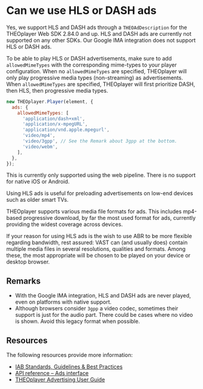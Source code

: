 # Can we use HLS or DASH ads

Yes, we support HLS and DASH ads through a `THEOAdDescription` for the THEOplayer Web SDK 2.84.0 and up. HLS and DASH ads are currently not supported on any other SDKs. Our Google IMA integration does not support HLS or DASH ads.

To be able to play HLS or DASH advertisements, make sure to add `allowedMimeTypes` with the corresponding mime-types to your player configuration. When no `allowedMimeTypes` are specified, THEOplayer will only play progressive media types (non-streaming) as advertisements. When `allowedMimeTypes` are specified, THEOplayer will first prioritize DASH, then HLS, then progressive media types.

```js
new THEOplayer.Player(element, {
  ads: {
    allowedMimeTypes: [
      'application/dash+xml',
      'application/x-mpegURL',
      'application/vnd.apple.mpegurl',
      'video/mp4',
      'video/3gpp', // See the Remark about 3gpp at the bottom.
      'video/webm',
    ],
  },
});
```

This is currently only supported using the web pipeline. There is no support for native iOS or Android.

Using HLS ads is useful for preloading advertisements on low-end devices such as older smart TVs.

THEOplayer supports various media file formats for ads. This includes mp4-based progressive download, by far the most used format for ads, currently providing the widest coverage across devices.

If your reason for using HLS ads is the wish to use ABR to be more flexible regarding bandwidth, rest assured: VAST can (and usually does) contain multiple media files in several resolutions, qualities and formats. Among these, the most appropriate will be chosen to be played on your device or desktop browser.

## Remarks

- With the Google IMA integration, HLS and DASH ads are never played, even on platforms with native support.
- Although browsers consider `3gpp` a video codec, sometimes their support is just for the audio part. There could be cases where no video is shown. Avoid this legacy format when possible.

## Resources

The following resources provide more information:

- [IAB Standards, Guidelines & Best Practices](https://www.iab.com/guidelines/?post_type=iab_guideline)
- [API reference – Ads interface](pathname:///theoplayer/v4/api-reference/web/interfaces/Ads.html)
- [THEOplayer Advertising User Guide](../knowledge-base/01-advertisement/01-user-guide.md)
